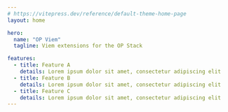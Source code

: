```yaml
---
# https://vitepress.dev/reference/default-theme-home-page
layout: home

hero:
  name: "OP Viem"
  tagline: Viem extensions for the OP Stack

features:
  - title: Feature A
    details: Lorem ipsum dolor sit amet, consectetur adipiscing elit
  - title: Feature B
    details: Lorem ipsum dolor sit amet, consectetur adipiscing elit
  - title: Feature C
    details: Lorem ipsum dolor sit amet, consectetur adipiscing elit
---
```

